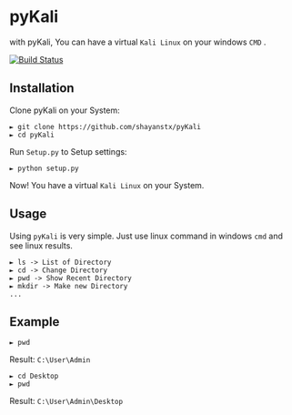 # pyKali
with pyKali, You can have a virtual `Kali Linux` on your windows `CMD` .

[![Build Status](https://travis-ci.org/Mebus/cupp.svg?branch=master)](https://travis-ci.org/Mebus/cupp)

## Installation
Clone pyKali on your System:
```
► git clone https://github.com/shayanstx/pyKali
► cd pyKali
```

Run `Setup.py` to Setup settings:
```
► python setup.py
```

Now! You have a virtual `Kali Linux` on your System.

## Usage
Using `pyKali` is very simple.
Just use linux command in windows `cmd` and see linux results.
```
► ls -> List of Directory
► cd -> Change Directory
► pwd -> Show Recent Directory
► mkdir -> Make new Directory
...
```

## Example
```
► pwd
```
 Result:
`C:\User\Admin`
```
► cd Desktop
► pwd
```
 Result:
`C:\User\Admin\Desktop`